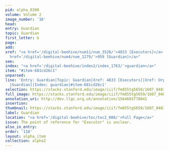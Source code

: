 ```yaml
---
pid: alpha_0390
volume: Volume 2
image_number: '16'
head:
entry: Guardian
topic: Guardian
first_letter: G
page:
add:
xref: "<a href='/digital-beehive/num11/num_3528/'>4833 [Executors]</a>|<a href='/digital-beehive/alpha4/alpha_0673/'>Orphan</a>|<a
  href='/digital-beehive/num4/num_1279/'>959 [Guardian]</a>"
see:
index: "<a href='/digital-beehive/index2/index_1763/'>guardian</a>"
item: "#item-681cd26c1"
unparsed:
line: 'Entry: Guardian|Topic: Guardian|Xref: 4833 [Executors]|Xref: Orphan|Xref: 959
  [Guardian]|Index: guardian|#item-681cd26c1'
selection: https://stacks.stanford.edu/image/iiif/fm855tg5659/1607_0483/815,2183,2876,495/full/0/default.jpg
full_image: https://stacks.stanford.edu/image/iiif/fm855tg5659/1607_0483/full/full/0/default.jpg
annotation_uri: http://dev.llgc.org.uk/annotation/1564603778041
insertion:
thumbnail: https://stacks.stanford.edu/image/iiif/fm855tg5659/1607_0483/815,2183,600,180/250,/0/default.jpg
label: Guardian
location: "<a href='/digital-beehive/toc/toc2_006/'>Full Page</a>"
issue: The point of reference for "Executor" is unclear.
also_in_entry:
order: '118'
layout: alpha_item
collection: alpha2
---
```

